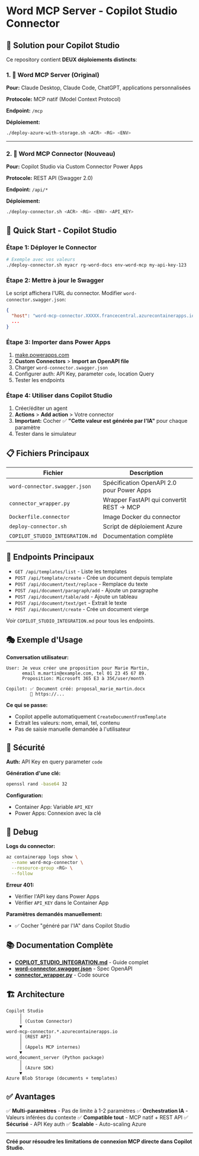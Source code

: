 # Word MCP Server - Copilot Studio Connector

## 🎯 Solution pour Copilot Studio

Ce repository contient **DEUX déploiements distincts**:

### 1. 🔧 Word MCP Server (Original)
**Pour:** Claude Desktop, Claude Code, ChatGPT, applications personnalisées

**Protocole:** MCP natif (Model Context Protocol)

**Endpoint:** `/mcp`

**Déploiement:**
```bash
./deploy-azure-with-storage.sh <ACR> <RG> <ENV>
```

---

### 2. 🔌 Word MCP Connector (Nouveau)
**Pour:** Copilot Studio via Custom Connector Power Apps

**Protocole:** REST API (Swagger 2.0)

**Endpoint:** `/api/*`

**Déploiement:**
```bash
./deploy-connector.sh <ACR> <RG> <ENV> <API_KEY>
```

## 🚀 Quick Start - Copilot Studio

### Étape 1: Déployer le Connector

```bash
# Exemple avec vos valeurs
./deploy-connector.sh myacr rg-word-docs env-word-mcp my-api-key-123
```

### Étape 2: Mettre à jour le Swagger

Le script affichera l'URL du connector. Modifier `word-connector.swagger.json`:

```json
{
  "host": "word-mcp-connector.XXXXX.francecentral.azurecontainerapps.io",
  ...
}
```

### Étape 3: Importer dans Power Apps

1. [make.powerapps.com](https://make.powerapps.com)
2. **Custom Connectors** > **Import an OpenAPI file**
3. Charger `word-connector.swagger.json`
4. Configurer auth: API Key, parameter `code`, location Query
5. Tester les endpoints

### Étape 4: Utiliser dans Copilot Studio

1. Créer/éditer un agent
2. **Actions** > **Add action** > Votre connector
3. **Important:** Cocher ✅ **"Cette valeur est générée par l'IA"** pour chaque paramètre
4. Tester dans le simulateur

## 📋 Fichiers Principaux

| Fichier | Description |
|---------|-------------|
| `word-connector.swagger.json` | Spécification OpenAPI 2.0 pour Power Apps |
| `connector_wrapper.py` | Wrapper FastAPI qui convertit REST → MCP |
| `Dockerfile.connector` | Image Docker du connector |
| `deploy-connector.sh` | Script de déploiement Azure |
| `COPILOT_STUDIO_INTEGRATION.md` | Documentation complète |

## 🔑 Endpoints Principaux

- `GET /api/templates/list` - Liste les templates
- `POST /api/template/create` - Crée un document depuis template
- `POST /api/document/text/replace` - Remplace du texte
- `POST /api/document/paragraph/add` - Ajoute un paragraphe
- `POST /api/document/table/add` - Ajoute un tableau
- `POST /api/document/text/get` - Extrait le texte
- `POST /api/document/create` - Crée un document vierge

Voir `COPILOT_STUDIO_INTEGRATION.md` pour tous les endpoints.

## 🎭 Exemple d'Usage

**Conversation utilisateur:**
```
User: Je veux créer une proposition pour Marie Martin,
      email m.martin@example.com, tel 01 23 45 67 89.
      Proposition: Microsoft 365 E3 à 35€/user/month

Copilot: ✅ Document créé: proposal_marie_martin.docx
         📄 https://...
```

**Ce qui se passe:**
- Copilot appelle automatiquement `CreateDocumentFromTemplate`
- Extrait les valeurs: nom, email, tel, contenu
- Pas de saisie manuelle demandée à l'utilisateur

## 🔐 Sécurité

**Auth:** API Key en query parameter `code`

**Génération d'une clé:**
```bash
openssl rand -base64 32
```

**Configuration:**
- Container App: Variable `API_KEY`
- Power Apps: Connexion avec la clé

## 🐛 Debug

**Logs du connector:**
```bash
az containerapp logs show \
  --name word-mcp-connector \
  --resource-group <RG> \
  --follow
```

**Erreur 401:**
- Vérifier l'API key dans Power Apps
- Vérifier `API_KEY` dans le Container App

**Paramètres demandés manuellement:**
- ✅ Cocher "généré par l'IA" dans Copilot Studio

## 📚 Documentation Complète

- **[COPILOT_STUDIO_INTEGRATION.md](./COPILOT_STUDIO_INTEGRATION.md)** - Guide complet
- **[word-connector.swagger.json](./word-connector.swagger.json)** - Spec OpenAPI
- **[connector_wrapper.py](./connector_wrapper.py)** - Code source

## 🏗️ Architecture

```
Copilot Studio
     │
     │ (Custom Connector)
     ▼
word-mcp-connector.*.azurecontainerapps.io
     │ (REST API)
     │
     │ (Appels MCP internes)
     ▼
word_document_server (Python package)
     │
     │ (Azure SDK)
     ▼
Azure Blob Storage (documents + templates)
```

## ✅ Avantages

✅ **Multi-paramètres** - Pas de limite à 1-2 paramètres
✅ **Orchestration IA** - Valeurs inférées du contexte
✅ **Compatible tout** - MCP natif + REST API
✅ **Sécurisé** - API Key auth
✅ **Scalable** - Auto-scaling Azure

---

**Créé pour résoudre les limitations de connexion MCP directe dans Copilot Studio.**
